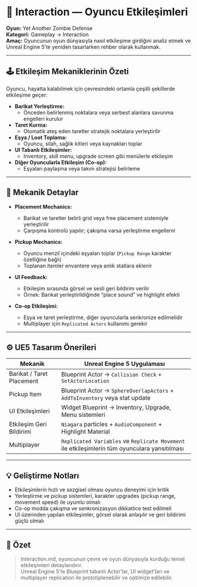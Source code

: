 # 🤝 Interaction — Oyuncu Etkileşimleri

**Oyun:** Yet Another Zombie Defense  
**Kategori:** Gameplay → Interaction  
**Amaç:** Oyuncunun oyun dünyasıyla nasıl etkileşime girdiğini analiz etmek ve Unreal Engine 5’te yeniden tasarlarken rehber olarak kullanmak.

---

## 🕹️ Etkileşim Mekaniklerinin Özeti

Oyuncu, hayatta kalabilmek için çevresindeki ortamla çeşitli şekillerde etkileşime geçer:

- **Barikat Yerleştirme:**  
  - Önceden belirlenmiş noktalara veya serbest alanlara savunma engelleri kurulur  
- **Taret Kurma:**  
  - Otomatik ateş eden taretler stratejik noktalara yerleştirilir  
- **Eşya / Loot Toplama:**  
  - Oyuncu, silah, sağlık kitleri veya kaynakları toplar  
- **UI Tabanlı Etkileşimler:**  
  - Inventory, skill menu, upgrade screen gibi menülerle etkileşim  
- **Diğer Oyuncularla Etkileşim (Co-op):**  
  - Eşyaları paylaşma veya takım stratejisi belirleme

---

## 🔄 Mekanik Detaylar

- **Placement Mechanics:**  
  - Barikat ve taretler belirli grid veya free placement sistemiyle yerleştirilir  
  - Çarpışma kontrolü yapılır; çakışma varsa yerleştirme engellenir  

- **Pickup Mechanics:**  
  - Oyuncu menzil içindeki eşyaları toplar (`Pickup Range` karakter özelliğine bağlı)  
  - Toplanan itemler envantere veya anlık statlara eklenir  

- **UI Feedback:**  
  - Etkileşim sırasında görsel ve sesli geri bildirim verilir  
  - Örnek: Barikat yerleştirildiğinde “place sound” ve highlight efekti  

- **Co-op Etkileşimi:**  
  - Eşya ve taret yerleştirme, diğer oyuncularla senkronize edilmelidir  
  - Multiplayer için `Replicated Actors` kullanımı gerekir

---

## ⚙️ UE5 Tasarım Önerileri

| Mekanik | Unreal Engine 5 Uygulaması |
|---------|---------------------------|
| Barikat / Taret Placement | Blueprint Actor → `Collision Check` + `SetActorLocation` |
| Pickup Item | Blueprint Actor → `SphereOverlapActors` + `AddToInventory` veya stat update |
| UI Etkileşimleri | Widget Blueprint → Inventory, Upgrade, Menu sistemleri |
| Etkileşim Geri Bildirimi | `Niagara` particles + `AudioComponent` + Highlight Material |
| Multiplayer | `Replicated Variables` ve `Replicate Movement` ile etkileşimlerin tüm oyunculara yansıtılması |

---

## 💡 Geliştirme Notları

- Etkileşimlerin hızlı ve sezgisel olması oyuncu deneyimi için kritik  
- Yerleştirme ve pickup sistemleri, karakter upgrades (pickup range, movement speed) ile uyumlu olmalı  
- Co-op modda çakışma ve senkronizasyon dikkatlice test edilmeli  
- UI üzerinden yapılan etkileşimler, görsel olarak anlaşılır ve geri bildirimi güçlü olmalı

---

## 📌 Özet

> Interaction.md, oyuncunun çevre ve oyun dünyasıyla kurduğu temel etkileşimleri detaylandırır.  
> Unreal Engine 5’te Blueprint tabanlı Actor’lar, UI widget’ları ve multiplayer replication ile prototiplenebilir ve optimize edilebilir.
